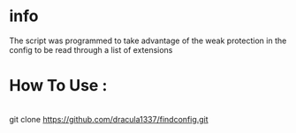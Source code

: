 # info
The script was programmed to take advantage of the weak protection in the config to be read through a list of extensions

# How To Use : 
<br> git clone https://github.com/dracula1337/findconfig.git </br>

